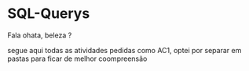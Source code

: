 # SQL-Querys


Fala ohata, beleza ?

segue aqui todas as atividades pedidas como AC1, optei por separar em pastas para ficar de melhor coompreensão
